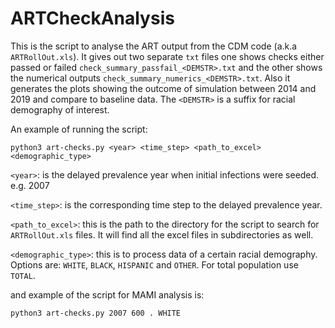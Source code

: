 # ARTCheckAnalysis

This is the script to analyse the ART output from the CDM code (a.k.a `ARTRollOut.xls`). It gives out two separate `txt` files one shows checks either passed or failed `check_summary_passfail_<DEMSTR>.txt` and the other shows the numerical outputs `check_summary_numerics_<DEMSTR>.txt`. Also it generates the plots showing the outcome of simulation between 2014 and 2019 and compare to baseline data. The `<DEMSTR>` is a suffix for racial demography of interest.

An example of running the script:

`python3 art-checks.py <year> <time_step> <path_to_excel> <demographic_type>`

`<year>`: is the delayed prevalence year when initial infections were seeded. e.g. 2007

`<time_step>`: is the corresponding time step to the delayed prevalence year.

`<path_to_excel>`: this is the path to the directory for the script to search for `ARTRollOut.xls` files. It will find all the excel files in subdirectories as well.

`<demographic_type>`: this is to process data of a certain racial demography. Options are: `WHITE`, `BLACK`, `HISPANIC` and `OTHER`. For total population use `TOTAL`.

and example of the script for MAMI analysis is:

`python3 art-checks.py 2007 600 . WHITE`